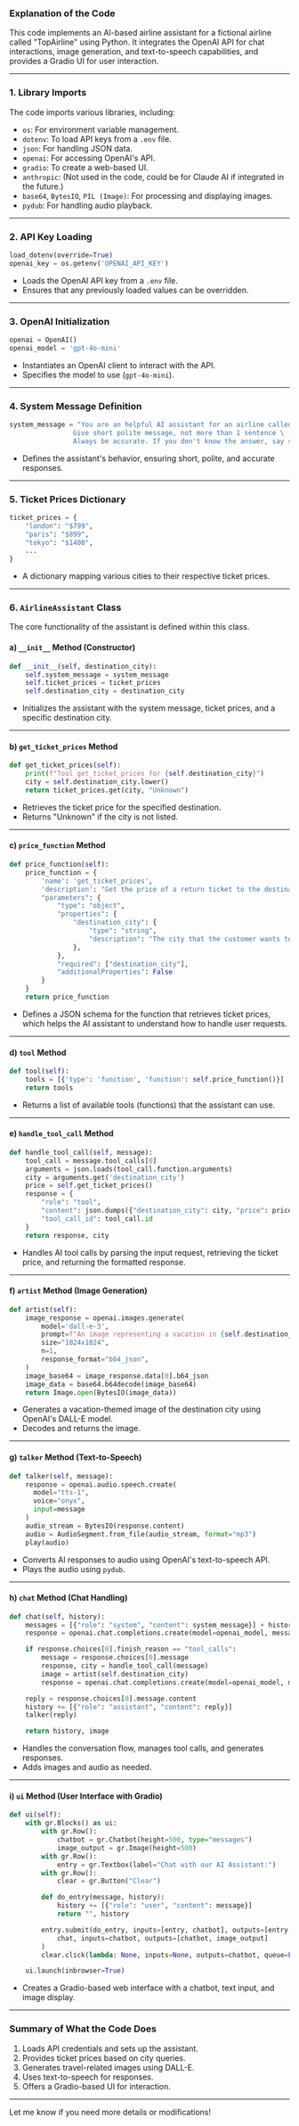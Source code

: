 ### **Explanation of the Code**

This code implements an AI-based airline assistant for a fictional airline called "TopAirline" using Python. It integrates the OpenAI API for chat interactions, image generation, and text-to-speech capabilities, and provides a Gradio UI for user interaction.

* * *

### **1\. Library Imports**

The code imports various libraries, including:

-   `os`: For environment variable management.
-   `dotenv`: To load API keys from a `.env` file.
-   `json`: For handling JSON data.
-   `openai`: For accessing OpenAI's API.
-   `gradio`: To create a web-based UI.
-   `anthropic`: (Not used in the code, could be for Claude AI if integrated in the future.)
-   `base64`, `BytesIO`, `PIL (Image)`: For processing and displaying images.
-   `pydub`: For handling audio playback.
* * *

### **2\. API Key Loading**

```python
load_dotenv(override=True)
openai_key = os.getenv('OPENAI_API_KEY')
```

-   Loads the OpenAI API key from a `.env` file.
-   Ensures that any previously loaded values can be overridden.
* * *

### **3\. OpenAI Initialization**

```python
openai = OpenAI()
openai_model = 'gpt-4o-mini'
```

-   Instantiates an OpenAI client to interact with the API.
-   Specifies the model to use (`gpt-4o-mini`).
* * *

### **4\. System Message Definition**

```python
system_message = "You are an helpful AI assistant for an airline called topairline \
                Give short polite message, not more than 1 sentence \
                Always be accurate. If you don't know the answer, say so."
```

-   Defines the assistant's behavior, ensuring short, polite, and accurate responses.
* * *

### **5\. Ticket Prices Dictionary**

```python
ticket_prices = {
    "london": "$799",
    "paris": "$899",
    "tokyo": "$1400",
    ...
}
```

-   A dictionary mapping various cities to their respective ticket prices.
* * *

### **6\. `AirlineAssistant` Class**

The core functionality of the assistant is defined within this class.

#### **a) `__init__` Method (Constructor)**

```python
def __init__(self, destination_city):
    self.system_message = system_message
    self.ticket_prices = ticket_prices
    self.destination_city = destination_city
```

-   Initializes the assistant with the system message, ticket prices, and a specific destination city.
* * *

#### **b) `get_ticket_prices` Method**

```python
def get_ticket_prices(self):
    print(f"Tool get_ticket_prices for {self.destination_city}")
    city = self.destination_city.lower()
    return ticket_prices.get(city, "Unknown")
```

-   Retrieves the ticket price for the specified destination.
-   Returns "Unknown" if the city is not listed.
* * *

#### **c) `price_function` Method**

```python
def price_function(self):
    price_function = {
        'name': 'get_ticket_prices',
        'description': "Get the price of a return ticket to the destination city. ...",
        "parameters": {
            "type": "object",
            "properties": {
                "destination_city": {
                    "type": "string",
                    "description": "The city that the customer wants to travel to",
                },
            },
            "required": ["destination_city"],
            "additionalProperties": False
        }
    }
    return price_function
```

-   Defines a JSON schema for the function that retrieves ticket prices, which helps the AI assistant to understand how to handle user requests.
* * *

#### **d) `tool` Method**

```python
def tool(self):
    tools = [{'type': 'function', 'function': self.price_function()}]
    return tools
```

-   Returns a list of available tools (functions) that the assistant can use.
* * *

#### **e) `handle_tool_call` Method**

```python
def handle_tool_call(self, message):
    tool_call = message.tool_calls[0]
    arguments = json.loads(tool_call.function.arguments)
    city = arguments.get('destination_city')
    price = self.get_ticket_prices()
    response = {
        "role": "tool",
        "content": json.dumps({"destination_city": city, "price": price}),
        "tool_call_id": tool_call.id
    }
    return response, city
```

-   Handles AI tool calls by parsing the input request, retrieving the ticket price, and returning the formatted response.
* * *

#### **f) `artist` Method (Image Generation)**

```python
def artist(self):
    image_response = openai.images.generate(
        model='dall-e-3',
        prompt=f"An image representing a vacation in {self.destination_city}...",
        size="1024x1024",
        n=1,
        response_format="b64_json",
    )
    image_base64 = image_response.data[0].b64_json
    image_data = base64.b64decode(image_base64)
    return Image.open(BytesIO(image_data))
```

-   Generates a vacation-themed image of the destination city using OpenAI's DALL-E model.
-   Decodes and returns the image.
* * *

#### **g) `talker` Method (Text-to-Speech)**

```python
def talker(self, message):
    response = openai.audio.speech.create(
      model="tts-1",
      voice="onyx",
      input=message
    )
    audio_stream = BytesIO(response.content)
    audio = AudioSegment.from_file(audio_stream, format="mp3")
    play(audio)
```

-   Converts AI responses to audio using OpenAI's text-to-speech API.
-   Plays the audio using `pydub`.
* * *

#### **h) `chat` Method (Chat Handling)**

```python
def chat(self, history):
    messages = [{"role": "system", "content": system_message}] + history
    response = openai.chat.completions.create(model=openai_model, messages=messages, tools=tools)

    if response.choices[0].finish_reason == "tool_calls":
        message = response.choices[0].message
        response, city = handle_tool_call(message)
        image = artist(self.destination_city)
        response = openai.chat.completions.create(model=openai_model, messages=messages)

    reply = response.choices[0].message.content
    history += [{"role": "assistant", "content": reply}]
    talker(reply)

    return history, image
```

-   Handles the conversation flow, manages tool calls, and generates responses.
-   Adds images and audio as needed.
* * *

#### **i) `ui` Method (User Interface with Gradio)**

```python
def ui(self):
    with gr.Blocks() as ui:
        with gr.Row():
            chatbot = gr.Chatbot(height=500, type="messages")
            image_output = gr.Image(height=500)
        with gr.Row():
            entry = gr.Textbox(label="Chat with our AI Assistant:")
        with gr.Row():
            clear = gr.Button("Clear")

        def do_entry(message, history):
            history += [{"role": "user", "content": message}]
            return "", history

        entry.submit(do_entry, inputs=[entry, chatbot], outputs=[entry, chatbot]).then(
            chat, inputs=chatbot, outputs=[chatbot, image_output]
        )
        clear.click(lambda: None, inputs=None, outputs=chatbot, queue=False)

    ui.launch(inbrowser=True)
```

-   Creates a Gradio-based web interface with a chatbot, text input, and image display.
* * *

### **Summary of What the Code Does**

1.  Loads API credentials and sets up the assistant.
2.  Provides ticket prices based on city queries.
3.  Generates travel-related images using DALL-E.
4.  Uses text-to-speech for responses.
5.  Offers a Gradio-based UI for interaction.
* * *

Let me know if you need more details or modifications!
